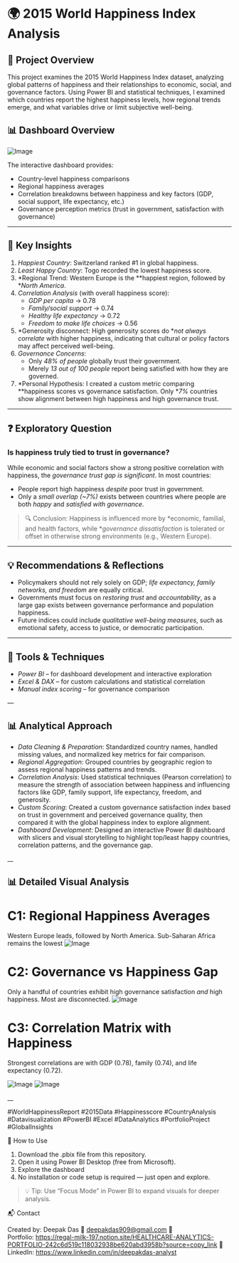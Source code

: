 # 🌍 2015 World Happiness Index Analysis

## 📘 Project Overview

This project examines the 2015 World Happiness Index dataset, analyzing global patterns of happiness and their relationships to economic, social, and governance factors. Using Power BI and statistical techniques, I examined which countries report the highest happiness levels, how regional trends emerge, and what variables drive or limit subjective well-being.

## 📊 Dashboard Overview

![Image](https://github.com/user-attachments/assets/fc205c42-bfba-41d8-b803-3c483f89f4f9)

The interactive dashboard provides:
- Country-level happiness comparisons
- Regional happiness averages
- Correlation breakdowns between happiness and key factors (GDP, social support, life expectancy, etc.)
- Governance perception metrics (trust in government, satisfaction with governance)

---

## 🔎 Key Insights

1. *Happiest Country*: Switzerland ranked #1 in global happiness.
2. *Least Happy Country*: Togo recorded the lowest happiness score.
3. *Regional Trend: Western Europe is the **happiest region, followed by **North America*.
4. *Correlation Analysis* (with overall happiness score):
   - *GDP per capita* → 0.78
   - *Family/social support* → 0.74
   - *Healthy life expectancy* → 0.72
   - *Freedom to make life choices* → 0.56
5. *Generosity disconnect: High generosity scores do **not always correlate* with higher happiness, indicating that cultural or policy factors may affect perceived well-being.
6. *Governance Concerns*:
   - Only *48% of people* globally trust their government.
   - Merely *13 out of 100 people* report being satisfied with how they are governed.
7. *Personal Hypothesis: I created a custom metric comparing **happiness scores vs governance satisfaction. Only **7%* countries show alignment between high happiness and high governance trust.

---

## ❓ Exploratory Question

### Is happiness truly tied to trust in governance?

While economic and social factors show a strong positive correlation with happiness, the *governance trust gap is significant*. In most countries:
- People report high happiness *despite* poor trust in government.
- Only a *small overlap (~7%)* exists between countries where people are both *happy* and *satisfied with governance*.

> 🔍 Conclusion: Happiness is influenced more by *economic, familial, and health factors, while **governance dissatisfaction* is tolerated or offset in otherwise strong environments (e.g., Western Europe).

---

## 💡 Recommendations & Reflections

- Policymakers should not rely solely on GDP; *life expectancy, family networks, and freedom* are equally critical.
- Governments must focus on *restoring trust* and *accountability*, as a large gap exists between governance performance and population happiness.
- Future indices could include *qualitative well-being measures*, such as emotional safety, access to justice, or democratic participation.

---

## 💼 Tools & Techniques

- *Power BI* – for dashboard development and interactive exploration
- *Excel & DAX* – for custom calculations and statistical correlation
- *Manual index scoring* – for governance comparison

—
## 📊 Analytical Approach

- *Data Cleaning & Preparation*: Standardized country names, handled missing values, and normalized key metrics for fair comparison.
- *Regional Aggregation*: Grouped countries by geographic region to assess regional happiness patterns and trends.
- *Correlation Analysis*: Used statistical techniques (Pearson correlation) to measure the strength of association between happiness and influencing factors like GDP, family support, life expectancy, freedom, and generosity.
- *Custom Scoring*: Created a custom governance satisfaction index based on trust in government and perceived governance quality, then compared it with the global happiness index to explore alignment.
- *Dashboard Development*: Designed an interactive Power BI dashboard with slicers and visual storytelling to highlight top/least happy countries, correlation patterns, and the governance gap.


__

## 📊 Detailed Visual Analysis

# C1: Regional Happiness Averages
Western Europe leads, followed by North America. Sub-Saharan Africa remains the lowest
![Image](https://github.com/user-attachments/assets/8fae8bdb-fcdd-4c8c-805c-99f432659ecd)

# C2: Governance vs Happiness Gap
Only a handful of countries exhibit high governance satisfaction *and* high happiness. Most are disconnected.
![Image](https://github.com/user-attachments/assets/c9ae9311-7322-4f49-ac60-24643bcf2761)



# C3: Correlation Matrix with Happiness
Strongest correlations are with GDP (0.78), family (0.74), and life expectancy (0.72).

![Image](https://github.com/user-attachments/assets/a06233b7-f325-43cb-be74-558bc3401ac7)
![Image](https://github.com/user-attachments/assets/edaecfc4-e678-481f-83b7-638dae891de8)

__

#WorldHappinessReport #2015Data #Happinesscore #CountryAnalysis #Datavisualization 
#PowerBI #Excel #DataAnalytics #PortfolioProject #GlobalInsights

🚀 How to Use

1. Download the .pbix file from this repository.
2. Open it using Power BI Desktop (free from Microsoft).
3. Explore the dashboard
4. No installation or code setup is required — just open and explore.
> 💡 Tip: Use “Focus Mode” in Power BI to expand visuals for deeper analysis.


📬 Contact

Created by: Deepak Das
📧  deepakdas909@gmail.com
🔗 Portfolio: https://regal-milk-197.notion.site/HEALTHCARE-ANALYTICS-PORTFOLIO-242c6d519c118032938be620abd3958b?source=copy_link
💼 LinkedIn: https://www.linkedin.com/in/deepakdas-analyst


